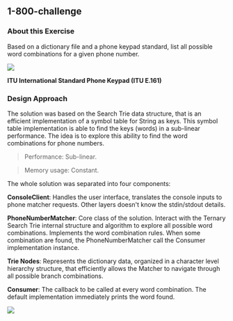 ## 1-800-challenge

### About this Exercise

Based on a dictionary file and a phone keypad standard, list all possible word combinations for a given phone number.

![](https://raw.githubusercontent.com/darciopacifico/1-800-challenge/master/src/main/resources/phoneKeypad.png)

**ITU International Standard Phone Keypad (ITU E.161)**

### Design Approach

The solution was based on the Search Trie data structure, that is an efficient implementation of a symbol table for String as keys. This symbol table implementation is able to find the keys (words) in a sub-linear performance. The idea is to explore this ability to find the word combinations for phone numbers.

> Performance: Sub-linear.

> Memory usage: Constant.


The whole solution was separated into four components:

**ConsoleClient**: Handles the user interface, translates the console inputs to phone matcher requests. Other layers doesn't know the stdin/stdout details.

**PhoneNumberMatcher**: Core class of the solution. Interact with the Ternary Search Trie internal structure and algorithm to explore all possible word combinations. Implements the word combination rules. When some combination are found, the PhoneNumberMatcher call the Consumer implementation instance.

**Trie Nodes**: Represents the dictionary data, organized in a character level hierarchy structure, that efficiently allows the Matcher to navigate through all possible branch combinations.

**Consumer**: The callback to be called at every word combination. The default implementation immediately prints the word found.

![](https://raw.githubusercontent.com/darciopacifico/1-800-challenge/master/src/main/resources/ClassDiagram.png)



